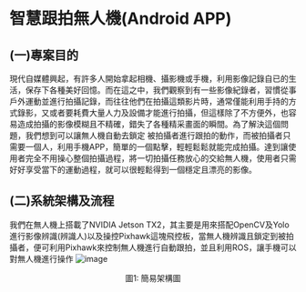 # 智慧跟拍無人機(Android APP)
## (一)專案目的
現代自媒體興起，有許多人開始拿起相機、攝影機或手機，利用影像記錄自已的生活，保存下各種美好回憶。而在這之中，我們觀察到有一些影像紀錄者，習慣從事戶外運動並進行拍攝記錄，而往往他們在拍攝這類影片時，通常僅能利用手持的方式錄影，又或者要耗費大量人力及設備才能進行拍攝，但這樣除了不方便外，也容易造成拍攝的影像模糊且不精確，錯失了各種精采畫面的瞬間。為了解決這個問題，我們想到可以讓無人機自動去鎖定
被拍攝者進行跟拍的動作，而被拍攝者只需要一個人，利用手機APP，簡單的一個點擊，輕輕鬆鬆就能完成拍攝。達到讓使用者完全不用操心整個拍攝過程，將一切拍攝任務放心的交給無人機，使用者只需好好享受當下的運動過程，就可以很輕鬆得到一個穩定且漂亮的影像。
## (二)系統架構及流程
我們在無人機上搭載了NVIDIA Jetson TX2，其主要是用來搭配OpenCV及Yolo進行影像辨識(辨識人)以及操控Pixhawk這塊飛控板，當無人機辨識且鎖定到被拍攝者，便可利用Pixhawk來控制無人機進行自動跟拍，並且利用ROS，讓手機可以對無人機進行操作
![image]()
<p align="center">圖1: 簡易架構圖</p>
